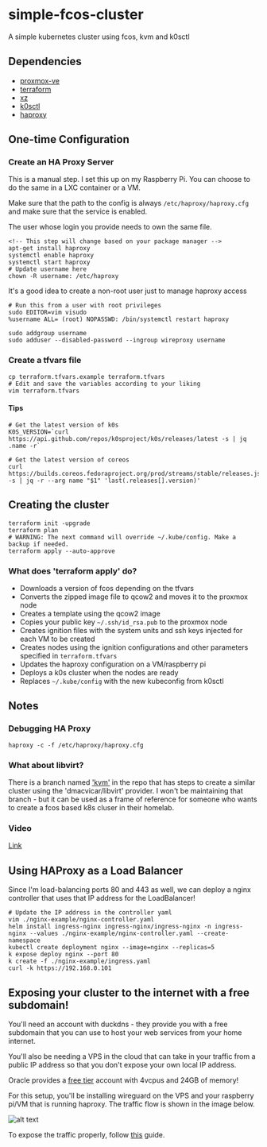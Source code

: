 # simple-fcos-cluster
A simple kubernetes cluster using fcos, kvm and k0sctl

## Dependencies

- [proxmox-ve](https://www.proxmox.com/en/proxmox-ve)
- [terraform](https://www.terraform.io/)
- [xz](https://en.wikipedia.org/wiki/XZ_Utils)
- [k0sctl](https://github.com/k0sproject/k0sctl)
- [haproxy](http://www.haproxy.org/)

## One-time Configuration

### Create an HA Proxy Server

This is a manual step. I set this up on my Raspberry Pi. You can choose to do the same in a LXC container or a VM.

Make sure that the path to the config is always `/etc/haproxy/haproxy.cfg` and make sure that the service is enabled.

The user whose login you provide needs to own the same file.

```
<!-- This step will change based on your package manager -->
apt-get install haproxy
systemctl enable haproxy
systemctl start haproxy
# Update username here
chown -R username: /etc/haproxy
```

It's a good idea to create a non-root user just to manage haproxy access

```
# Run this from a user with root privileges
sudo EDITOR=vim visudo
%username ALL= (root) NOPASSWD: /bin/systemctl restart haproxy

sudo addgroup username
sudo adduser --disabled-password --ingroup wireproxy username
```


### Create a tfvars file

```
cp terraform.tfvars.example terraform.tfvars
# Edit and save the variables according to your liking
vim terraform.tfvars
```

#### Tips

```
# Get the latest version of k0s
K0S_VERSION=`curl https://api.github.com/repos/k0sproject/k0s/releases/latest -s | jq .name -r`

# Get the latest version of coreos
curl https://builds.coreos.fedoraproject.org/prod/streams/stable/releases.json -s | jq -r --arg name "$1" 'last(.releases[].version)'
```


## Creating the cluster

```
terraform init -upgrade
terraform plan
# WARNING: The next command will override ~/.kube/config. Make a backup if needed.
terraform apply --auto-approve
```

### What does 'terraform apply' do?

- Downloads a version of fcos depending on the tfvars
- Converts the zipped image file to qcow2 and moves it to the proxmox node
- Creates a template using the qcow2 image
- Copies your public key `~/.ssh/id_rsa.pub` to the proxmox node
- Creates ignition files with the system units and ssh keys injected for each VM to be created
- Creates nodes using the ignition configurations and other parameters  specified in `terraform.tfvars`
- Updates the haproxy configuration on a VM/raspberry pi
- Deploys a k0s cluster when the nodes are ready
- Replaces `~/.kube/config` with the new kubeconfig from k0sctl


## Notes

### Debugging HA Proxy

```
haproxy -c -f /etc/haproxy/haproxy.cfg
```

### What about libvirt?

There is a branch named ['kvm'](https://github.com/Naman1997/simple-fcos-cluster/tree/kvm) in the repo that has steps to create a similar cluster using the 'dmacvicar/libvirt' provider. I won't be maintaining that branch - but it can be used as a frame of reference for someone who wants to create a fcos based k8s cluser in their homelab.

### Video

[Link](https://youtu.be/zdAQ3Llj3IU)


## Using HAProxy as a Load Balancer

Since I'm load-balancing ports 80 and 443 as well, we can deploy a nginx controller that uses that IP address for the LoadBalancer!

```
# Update the IP address in the controller yaml
vim ./nginx-example/nginx-controller.yaml
helm install ingress-nginx ingress-nginx/ingress-nginx -n ingress-nginx --values ./nginx-example/nginx-controller.yaml --create-namespace
kubectl create deployment nginx --image=nginx --replicas=5
k expose deploy nginx --port 80
k create -f ./nginx-example/ingress.yaml
curl -k https://192.168.0.101
```

## Exposing your cluster to the internet with a free subdomain!

You'll need an account with duckdns - they provide you with a free subdomain that you can use to host your web services from your home internet.

You'll also be needing a VPS in the cloud that can take in your traffic from a public IP address so that you don't expose your own local IP address.

Oracle provides a [free tier](https://www.oracle.com/in/cloud/free/) account with 4vcpus and 24GB of memory!

For this setup, you'll be installing wireguard on the VPS and your raspberry pi/VM that is running haproxy. The traffic flow is shown in the image below.

![alt text](https://raw.githubusercontent.com/Naman1997/simple-fcos-cluster/main/Wireguard_Flow.drawio.png)

To expose the traffic properly, follow [this](https://github.com/Naman1997/simple-fcos-cluster/blob/main/Wireguard_Setup.md) guide.
